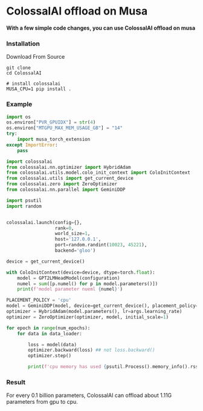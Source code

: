# ColossalAI offload on Musa
<b> With a few simple code changes, you can use ColossalAI offload on musa </b>

### Installation
Download From Source

```shell
git clone 
cd ColossalAI

# install colossalai
MUSA_CPU=1 pip install .
```

### Example

```python
import os
os.environ["PVR_GPUIDX"] = str(4)
os.environ["MTGPU_MAX_MEM_USAGE_GB"] = "14"
try:
    import musa_torch_extension
except ImportError:
    pass

import colossalai
from colossalai.nn.optimizer import HybridAdam
from colossalai.utils.model.colo_init_context import ColoInitContext
from colossalai.utils import get_current_device
from colossalai.zero import ZeroOptimizer
from colossalai.nn.parallel import GeminiDDP

import psutil
import random


colossalai.launch(config={},
                  rank=0,
                  world_size=1,
                  host='127.0.0.1',
                  port=random.randint(10023, 45221),
                  backend='gloo')

device = get_current_device()

with ColoInitContext(device=device, dtype=torch.float):
    model = GPT2LMHeadModel(configuration)
    numel = sum([p.numel() for p in model.parameters()])
    print(f'model parameter nueml {numel}')

PLACEMENT_POLICY = 'cpu'
model = GeminiDDP(model, device=get_current_device(), placement_policy=PLACEMENT_POLICY, pin_memory=True)
optimizer = HybridAdam(model.parameters(), lr=args.learning_rate)
optimizer = ZeroOptimizer(optimizer, model, initial_scale=1)

for epoch in range(num_epochs):
    for data in data_loader:

        loss = model(data)
        optimizer.backward(loss) ## not loss.backward()
        optimizer.step()

        print(f'cpu memory has used {psutil.Process().memory_info().rss / 1024**2:.2f} MB')
```

### Result
For every 0.1 billion parameters, ColossalAI can offload about 1.11G parameters from gpu to cpu.
